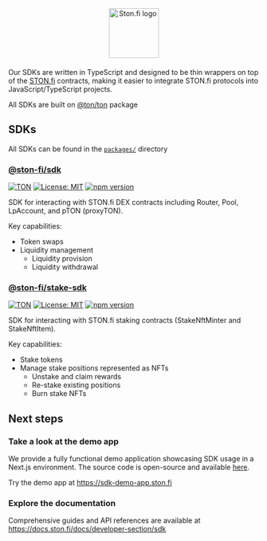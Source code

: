 <div align="center" style="margin-bottom: 20px">
  <img
    alt="Ston.fi logo"
    height="100px"
    style="max-width: 100%; height: 100px;"
    src="https://static.ston.fi/branbook/ston/logo/black.svg"
  />
</div>

Our SDKs are written in TypeScript and designed to be thin wrappers on top of the [STON.fi](https://ston.fi) contracts, making it easier to integrate STON.fi protocols into JavaScript/TypeScript projects.

All SDKs are built on [@ton/ton](https://github.com/ton-org/ton) package

## SDKs

All SDKs can be found in the [`packages/`](https://github.com/ston-fi/sdk/tree/main/packages) directory

### [@ston-fi/sdk](https://github.com/ston-fi/sdk/tree/main/packages/sdk)

[![TON](https://img.shields.io/badge/based%20on-TON-blue)](https://ton.org/)
[![License: MIT](https://img.shields.io/badge/License-MIT-blue.svg)](https://opensource.org/licenses/MIT)
[![npm version](https://img.shields.io/npm/v/@ston-fi/sdk/latest.svg)](https://www.npmjs.com/package/@ston-fi/sdk/v/latest)

SDK for interacting with STON.fi DEX contracts including Router, Pool, LpAccount, and pTON (proxyTON).

Key capabilities:

- Token swaps
- Liquidity management
  - Liquidity provision
  - Liquidity withdrawal

### [@ston-fi/stake-sdk](https://github.com/ston-fi/sdk/tree/main/packages/stake-sdk)

[![TON](https://img.shields.io/badge/based%20on-TON-blue)](https://ton.org/)
[![License: MIT](https://img.shields.io/badge/License-MIT-blue.svg)](https://opensource.org/licenses/MIT)
[![npm version](https://img.shields.io/npm/v/@ston-fi/stake-sdk/latest.svg)](https://www.npmjs.com/package/@ston-fi/stake-sdk/v/latest)

SDK for interacting with STON.fi staking contracts (StakeNftMinter and StakeNftItem).

Key capabilities:

- Stake tokens
- Manage stake positions represented as NFTs
  - Unstake and claim rewards
  - Re-stake existing positions
  - Burn stake NFTs

## Next steps

### Take a look at the demo app

We provide a fully functional demo application showcasing SDK usage in a Next.js environment. The source code is open-source and available [here](https://github.com/ston-fi/sdk/tree/main/examples/next-js-app).

Try the demo app at https://sdk-demo-app.ston.fi

### Explore the documentation

Comprehensive guides and API references are available at https://docs.ston.fi/docs/developer-section/sdk